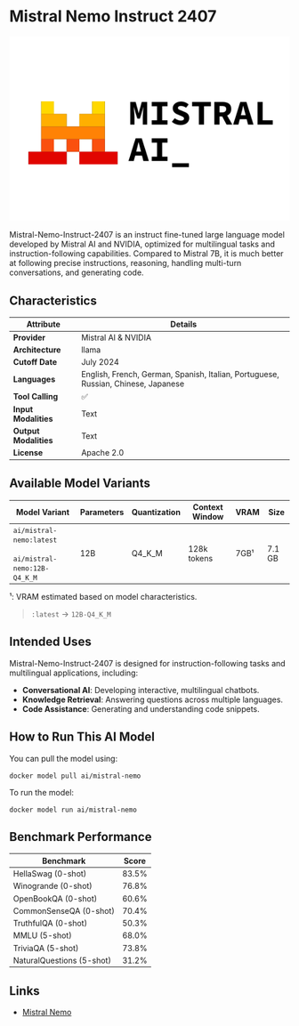 # Mistral Nemo Instruct 2407

![logo](https://github.com/docker/model-cards/raw/refs/heads/main/logos/mistral-280x184-overview@2x.svg)

Mistral-Nemo-Instruct-2407 is an instruct fine-tuned large language model developed by Mistral AI and NVIDIA, optimized for multilingual tasks and instruction-following capabilities.
Compared to Mistral 7B, it is much better at following precise instructions, reasoning, handling multi-turn conversations, and generating code.

## Characteristics

| Attribute             | Details                                                                                 |
|-----------------------|-----------------------------------------------------------------------------------------|
| **Provider**          | Mistral AI & NVIDIA                                                                     |
| **Architecture**      | llama                                                                                   |
| **Cutoff Date**       | July 2024                                                                               |
| **Languages**         | English, French, German, Spanish, Italian, Portuguese, Russian, Chinese, Japanese       |
| **Tool Calling**      | ✅                                                                                      |
| **Input Modalities**  | Text                                                                                    |
| **Output Modalities** | Text                                                                                    |
| **License**           | Apache 2.0                                                                              |

## Available Model Variants

| Model Variant                                                | Parameters | Quantization | Context Window | VRAM   | Size  |
|--------------------------------------------------------------|------------|--------------|----------------|--------|-------|
| `ai/mistral-nemo:latest`<br><br>`ai/mistral-nemo:12B-Q4_K_M` | 12B        | Q4_K_M       | 128k tokens    | 7GB¹   | 7.1 GB|

¹: VRAM estimated based on model characteristics.

> `:latest` → `12B-Q4_K_M` 

## Intended Uses

Mistral-Nemo-Instruct-2407 is designed for instruction-following tasks and multilingual applications, including:

- **Conversational AI**: Developing interactive, multilingual chatbots.
- **Knowledge Retrieval**: Answering questions across multiple languages.
- **Code Assistance**: Generating and understanding code snippets.

## How to Run This AI Model

You can pull the model using:
```
docker model pull ai/mistral-nemo
```

To run the model:
```
docker model run ai/mistral-nemo
```

## Benchmark Performance

| Benchmark                   | Score |
|-----------------------------|-------|
| HellaSwag (0-shot)          | 83.5% |
| Winogrande (0-shot)         | 76.8% |
| OpenBookQA (0-shot)         | 60.6% |
| CommonSenseQA (0-shot)      | 70.4% |
| TruthfulQA (0-shot)         | 50.3% |
| MMLU (5-shot)               | 68.0% |
| TriviaQA (5-shot)           | 73.8% |
| NaturalQuestions (5-shot)   | 31.2% |

## Links

- [Mistral Nemo](https://mistral.ai/news/mistral-nemo)
